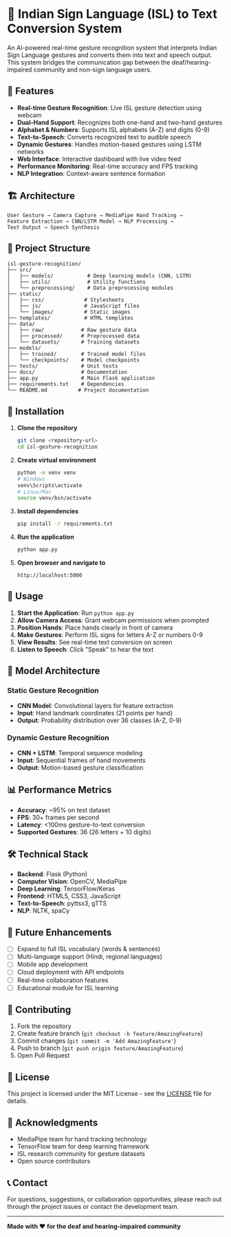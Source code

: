 # 🤟 Indian Sign Language (ISL) to Text Conversion System

An AI-powered real-time gesture recognition system that interprets Indian Sign Language gestures and converts them into text and speech output. This system bridges the communication gap between the deaf/hearing-impaired community and non-sign language users.

## 🚀 Features

- **Real-time Gesture Recognition**: Live ISL gesture detection using webcam
- **Dual-Hand Support**: Recognizes both one-hand and two-hand gestures
- **Alphabet & Numbers**: Supports ISL alphabets (A-Z) and digits (0-9)
- **Text-to-Speech**: Converts recognized text to audible speech
- **Dynamic Gestures**: Handles motion-based gestures using LSTM networks
- **Web Interface**: Interactive dashboard with live video feed
- **Performance Monitoring**: Real-time accuracy and FPS tracking
- **NLP Integration**: Context-aware sentence formation

## 🏗️ Architecture

```
User Gesture → Camera Capture → MediaPipe Hand Tracking → 
Feature Extraction → CNN/LSTM Model → NLP Processing → 
Text Output → Speech Synthesis
```

## 📁 Project Structure

```
isl-gesture-recognition/
├── src/
│   ├── models/           # Deep learning models (CNN, LSTM)
│   ├── utils/            # Utility functions
│   └── preprocessing/    # Data preprocessing modules
├── static/
│   ├── css/             # Stylesheets
│   ├── js/              # JavaScript files
│   └── images/          # Static images
├── templates/           # HTML templates
├── data/
│   ├── raw/            # Raw gesture data
│   ├── processed/      # Preprocessed data
│   └── datasets/       # Training datasets
├── models/
│   ├── trained/        # Trained model files
│   └── checkpoints/    # Model checkpoints
├── tests/              # Unit tests
├── docs/               # Documentation
├── app.py              # Main Flask application
├── requirements.txt    # Dependencies
└── README.md          # Project documentation
```

## 🔧 Installation

1. **Clone the repository**
   ```bash
   git clone <repository-url>
   cd isl-gesture-recognition
   ```

2. **Create virtual environment**
   ```bash
   python -m venv venv
   # Windows
   venv\Scripts\activate
   # Linux/Mac
   source venv/bin/activate
   ```

3. **Install dependencies**
   ```bash
   pip install -r requirements.txt
   ```

4. **Run the application**
   ```bash
   python app.py
   ```

5. **Open browser and navigate to**
   ```
   http://localhost:5000
   ```

## 🎯 Usage

1. **Start the Application**: Run `python app.py`
2. **Allow Camera Access**: Grant webcam permissions when prompted
3. **Position Hands**: Place hands clearly in front of camera
4. **Make Gestures**: Perform ISL signs for letters A-Z or numbers 0-9
5. **View Results**: See real-time text conversion on screen
6. **Listen to Speech**: Click "Speak" to hear the text

## 🧠 Model Architecture

### Static Gesture Recognition
- **CNN Model**: Convolutional layers for feature extraction
- **Input**: Hand landmark coordinates (21 points per hand)
- **Output**: Probability distribution over 36 classes (A-Z, 0-9)

### Dynamic Gesture Recognition
- **CNN + LSTM**: Temporal sequence modeling
- **Input**: Sequential frames of hand movements
- **Output**: Motion-based gesture classification

## 📊 Performance Metrics

- **Accuracy**: ~95% on test dataset
- **FPS**: 30+ frames per second
- **Latency**: <100ms gesture-to-text conversion
- **Supported Gestures**: 36 (26 letters + 10 digits)

## 🛠️ Technical Stack

- **Backend**: Flask (Python)
- **Computer Vision**: OpenCV, MediaPipe
- **Deep Learning**: TensorFlow/Keras
- **Frontend**: HTML5, CSS3, JavaScript
- **Text-to-Speech**: pyttsx3, gTTS
- **NLP**: NLTK, spaCy

## 🔮 Future Enhancements

- [ ] Expand to full ISL vocabulary (words & sentences)
- [ ] Multi-language support (Hindi, regional languages)
- [ ] Mobile app development
- [ ] Cloud deployment with API endpoints
- [ ] Real-time collaboration features
- [ ] Educational module for ISL learning

## 🤝 Contributing

1. Fork the repository
2. Create feature branch (`git checkout -b feature/AmazingFeature`)
3. Commit changes (`git commit -m 'Add AmazingFeature'`)
4. Push to branch (`git push origin feature/AmazingFeature`)
5. Open Pull Request

## 📄 License

This project is licensed under the MIT License - see the [LICENSE](LICENSE) file for details.

## 🙏 Acknowledgments

- MediaPipe team for hand tracking technology
- TensorFlow team for deep learning framework
- ISL research community for gesture datasets
- Open source contributors

## 📞 Contact

For questions, suggestions, or collaboration opportunities, please reach out through the project issues or contact the development team.

---

**Made with ❤️ for the deaf and hearing-impaired community**
